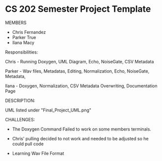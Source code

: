 # CS 202 Semester Project Template

MEMBERS
- Chris Fernandez
- Parker True
- Ilana Macy

Responsibilities:

Chris - Running Doxygen, UML Diagram, Echo, NoiseGate, CSV Metadata

Parker - Wav files, Metadatas, Editing, Normalization, Echo, NoiseGate, Metadata, 

Ilana - Doxygen, Normalization, CSV Metadata Overwriting, Documentation Page

DESCRIPTION:



UML listed under "Final_Project_UML.png"

CHALLENGES:

- The Doxygen Command Failed to work on some members terminals. 

- Chris' pulling decided to not work and needed to be adjusted so he could pull code

- Learning Wav File Format



